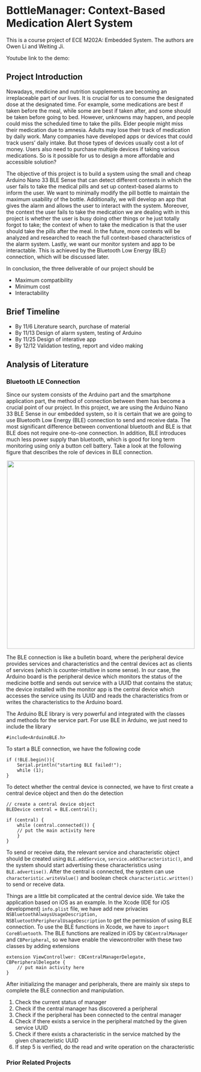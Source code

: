 # BottleManager: Context-Based Medication Alert System
This is a course project of ECE M202A: Embedded System. The authors are Owen Li and Weiting Ji.

Youtube link to the demo: 

## Project Introduction
Nowadays, medicine and nutrition supplements are becoming an irreplaceable part of our lives. It is crucial for us to consume the designated dose at the designated time. For example, some medications are best if taken before the meal, while some are best if taken after, and some should be taken before going to bed. However, unknowns may happen, and people could miss the scheduled time to take the pills. Elder people might miss their medication due to amnesia. Adults may lose their track of medication by daily work. Many companies have developed apps or devices that could track users’ daily intake. But those types of devices usually cost a lot of money. Users also need to purchase multiple devices if taking various medications. So is it possible for us to design a more affordable and accessible solution? 

The objective of this project is to build a system using the small and cheap Arduino Nano 33 BLE Sense that can detect different contexts in which the user fails to take the medical pills and set up context-based alarms to inform the user. We want to minimally modify the pill bottle to maintain the maximum usability of the bottle. Additionally, we will develop an app that gives the alarm and allows the user to interact with the system. Moreover, the context the user fails to take the medication we are dealing with in this project is whether the user is busy doing other things or he just totally forgot to take; the context of when to take the medication is that the user should take the pills after the meal. In the future, more contexts will be analyzed and researched to reach the full context-based characteristics of the alarm system. Lastly, we want our monitor system and app to be interactable. This is achieved by the Bluetooth Low Energy (BLE) connection, which will be discussed later.

In conclusion, the three deliverable of our project should be
* Maximum compatibility
* Minimum cost
* Interactability

## Brief Timeline
* By 11/6 Literature search, purchase of material
* By 11/13 Design of alarm system, testing of Arduino
* By 11/25 Design of interative app
* By 12/12 Validation testing, report and video making

## Analysis of Literature
### Bluetooth LE Connection
Since our system consists of the Arduino part and the smartphone application part, the method of connection between them has become a crucial point of our project. In this project, we are using the Arduino Nano 33 BLE Sense in our embedded system, so it is certain that we are going to use Bluetooth Low Energy (BLE) connection to send and receive data. The most significant difference between conventional bluetooth and BLE is that BLE does not require one-to-one connection. In addition, BLE introduces much less power supply than bluetooth, which is good for long term monitoring using only a button cell battery. Take a look at the following figure that describes the role of devices in BLE connection.

<p align="center">
  <img src="https://www.arduino.cc/en/uploads/Reference/ble-bulletin-board-model.png" width="500" align="center"/>
</p>

The BLE connection is like a bulletin board, where the peripheral device provides services and characteristics and the central devices act as clients of services (which is counter-intuitive in some sense). In our case, the Arduino board is the peripheral device which monitors the status of the medicine bottle and sends out service with a UUID that contains the status; the device installed with the monitor app is the central device which accesses the service using its UUID and reads the characteristics from or writes the characteristics to the Arduino board. 

The Arduino BLE library is very powerful and integrated with the classes and methods for the service part. For use BLE in Arduino, we just need to include the library
```
#include<ArduinoBLE.h>
```
To start a BLE connection, we have the following code
```
if (!BLE.begin()){
    Serial.println("starting BLE failed!");
    while (1);
}
```
To detect whether the central device is connected, we have to first create a central device object and then do the detection
```
// create a central device object
BLEDevice central = BLE.central();

if (central) {
    while (central.connected()) {
	// put the main activity here
    }
}
```
To send or receive data, the relevant service and characteristic object should be created using ```BLE.addService```, ```service.addCharacteristic()```, and the system should start advertising these characteristics using ```BLE.advertise()```. After the central is connected, the system can use ```characteristic.writeValue()``` and boolean check ```characteristic.written()``` to send or receive data. 

Things are a little bit complicated at the central device side. We take the application based on iOS as an example. In the Xcode (IDE for iOS development) ```info.plist``` file, we have add new privacies ```NSBluetoothAlwaysUsageDescription, NSBluetoothPeripheralUsageDescription``` to get the permission of using BLE connection. To use the BLE functions in Xcode, we have to ```import CoreBluetooth```. The BLE functions are realized in iOS by ```CBCentralManager``` and ```CBPeripheral```, so we have enable the viewcontroller with these two classes by adding extensions
```
extension ViewControllwer: CBCentralManagerDelegate, CBPeripheralDelegate {
    // put main activity here
}
```
After initializing the manager and peripherals, there are mainly six steps to complete the BLE connection and manipulation.
1. Check the current status of manager
2. Check if the central manager has discovered a peripheral
3. Check if the peripheral has been connected to the central manager
4. Check if there exists a service in the peripheral matched by the given service UUID
5. Check if there exists a characteristic in the service matched by the given characteristic UUID
6. If step 5 is verified, do the read and write operation on the characteristic


### Prior Related Projects





